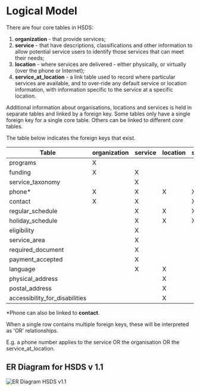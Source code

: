 Logical Model
=============

There are four core tables in HSDS:

1. **organization** - that provide services;
2. **service** - that have descriptions, classifications and other information to allow potential service users to identify those services that can meet their needs;
3. **location** - where services are delivered - either physically, or virtually (over the phone or Internet);
4. **service_at_location** - a link table used to record where particular services are available, and to over-ride any default service or location information, with information specific to the service at a specific location.

Additional information about organisations, locations and services is held in separate tables and linked by a foreign key. Some tables only have a single foreign key for a single core table. Others can be linked to different core tables. 

The table below indicates the foreign keys that exist. 

<table class="docutils">
    <thead>
        <tr>
            <th class="head">Table</th>
            <th class="head">organization</th>
            <th class="head">service</th>
            <th class="head">location</th>
            <th class="head">service_at_location</th>
        </tr>
    </thead>
    <tbody>
        <tr>
            <td>programs</td>
            <td>X</td>
            <td></td>
            <td></td>
            <td></td>
        </tr>
        <tr>
            <td>funding</td>
            <td>X</td>
            <td>X</td>
            <td></td>
            <td></td>
        </tr>
        <tr>
            <td>service_taxonomy</td>
            <td></td>
            <td>X</td>
            <td></td>
            <td></td>
        </tr>
        <tr>
            <td>phone*</td>
            <td>X</td>
            <td>X</td>
            <td>X</td>
            <td>X</td>
        </tr>
        <tr>
            <td>contact</td>
            <td>X</td>
            <td>X</td>
            <td></td>
            <td>X</td>
        </tr>
        <tr>
            <td>regular_schedule</td>
            <td></td>
            <td>X</td>
            <td>X</td>
            <td>X</td>
        </tr>
        <tr>
            <td>holiday_schedule</td>
            <td></td>
            <td>X</td>
            <td>X</td>
            <td>X</td>
        </tr>
        <tr>
            <td>eligibility</td>
            <td></td>
            <td>X</td>
            <td></td>
            <td></td>
        </tr>
        <tr>
            <td>service_area</td>
            <td></td>
            <td>X</td>
            <td></td>
            <td></td>
        </tr>
        <tr>
            <td>required_document</td>
            <td></td>
            <td>X</td>
            <td></td>
            <td></td>
        </tr>
        <tr>
            <td>payment_accepted</td>
            <td></td>
            <td>X</td>
            <td></td>
            <td></td>
        </tr>
        <tr>
            <td>language</td>
            <td></td>
            <td>X</td>
            <td>X</td>
            <td></td>
        </tr>
        <tr>
            <td>physical_address</td>
            <td></td>
            <td></td>
            <td>X</td>
            <td></td>
        </tr>
        <tr>
            <td>postal_address</td>
            <td></td>
            <td></td>
            <td>X</td>
            <td></td>
        </tr>
        <tr>
            <td>accessibility_for_disabilities</td>
            <td></td>
            <td></td>
            <td>X</td>
            <td></td>
        </tr>
    </tbody>
</table>

*Phone can also be linked to **contact**. 

When a single row contains multiple foreign keys, these will be interpreted as 'OR' relationships. 

E.g. a phone number applies to the service OR the organisation OR the service_at_location. 

## ER Diagram for HSDS v 1.1 
![ER Diagram HSDS v1.1](/assets/hsds_er_diagram_v1.1.png)
